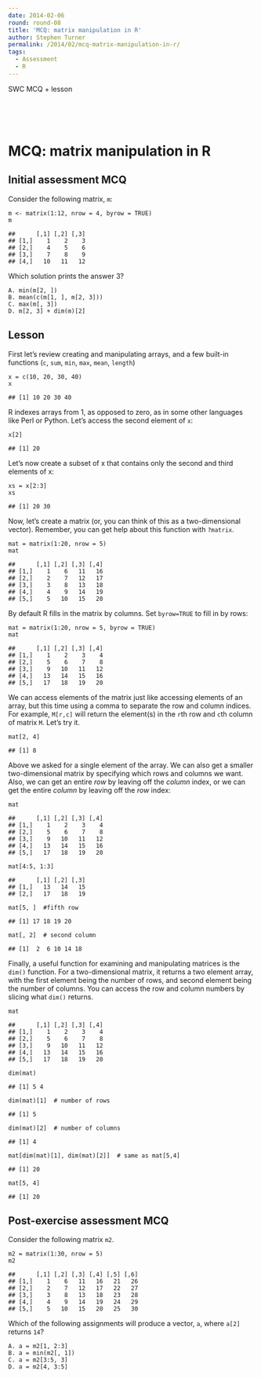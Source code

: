 ```yaml
---
date: 2014-02-06
round: round-08
title: 'MCQ: matrix manipulation in R'
author: Stephen Turner
permalink: /2014/02/mcq-matrix-manipulation-in-r/
tags:
  - Assessment
  - R
---
```

<!-- saved from url=(0014)about:internet -->

<meta http-equiv="Content-Type" content="text/html; charset=utf-8" />

  
<meta http-equiv="x-ua-compatible" content="IE=9" />


SWC MCQ + lesson

<!-- Styles for R syntax highlighter -->

<!-- R syntax highlighter -->

  


&nbsp;

&nbsp;

# MCQ: matrix manipulation in R

## Initial assessment MCQ

Consider the following matrix, `m`:

<pre><code class="r">m &lt;- matrix(1:12, nrow = 4, byrow = TRUE)
m
</code></pre>

    ##      [,1] [,2] [,3]
    ## [1,]    1    2    3
    ## [2,]    4    5    6
    ## [3,]    7    8    9
    ## [4,]   10   11   12
    

Which solution prints the answer 3?

<pre><code class="r">A. min(m[2, ])
B. mean(c(m[1, ], m[2, 3]))
C. max(m[, 3])
D. m[2, 3] + dim(m)[2]
</code></pre>

## Lesson

First let&#8217;s review creating and manipulating arrays, and a few built-in functions (`c`, `sum`, `min`, `max`, `mean`, `length`)

<pre><code class="r">x = c(10, 20, 30, 40)
x
</code></pre>

    ## [1] 10 20 30 40
    

R indexes arrays from 1, as opposed to zero, as in some other languages like Perl or Python. Let&#8217;s access the second element of `x`:

<pre><code class="r">x[2]
</code></pre>

    ## [1] 20
    

Let&#8217;s now create a subset of x that contains only the second and third elements of x:

<pre><code class="r">xs = x[2:3]
xs
</code></pre>

    ## [1] 20 30
    

Now, let&#8217;s create a matrix (or, you can think of this as a two-dimensional vector). Remember, you can get help about this function with `?matrix`.

<pre><code class="r">mat = matrix(1:20, nrow = 5)
mat
</code></pre>

    ##      [,1] [,2] [,3] [,4]
    ## [1,]    1    6   11   16
    ## [2,]    2    7   12   17
    ## [3,]    3    8   13   18
    ## [4,]    4    9   14   19
    ## [5,]    5   10   15   20
    

By default R fills in the matrix by columns. Set `byrow=TRUE` to fill in by rows:

<pre><code class="r">mat = matrix(1:20, nrow = 5, byrow = TRUE)
mat
</code></pre>

    ##      [,1] [,2] [,3] [,4]
    ## [1,]    1    2    3    4
    ## [2,]    5    6    7    8
    ## [3,]    9   10   11   12
    ## [4,]   13   14   15   16
    ## [5,]   17   18   19   20
    

We can access elements of the matrix just like accessing elements of an array, but this time using a comma to separate the row and column indices. For example, `M[r,c]` will return the element(s) in the `r`th row and `c`th column of matrix `M`. Let&#8217;s try it.

<pre><code class="r">mat[2, 4]
</code></pre>

    ## [1] 8
    

Above we asked for a single element of the array. We can also get a smaller two-dimensional matrix by specifying which rows and columns we want. Also, we can get an entire *row* by leaving off the *column* index, or we can get the entire *column* by leaving off the *row* index:

<pre><code class="r">mat
</code></pre>

    ##      [,1] [,2] [,3] [,4]
    ## [1,]    1    2    3    4
    ## [2,]    5    6    7    8
    ## [3,]    9   10   11   12
    ## [4,]   13   14   15   16
    ## [5,]   17   18   19   20
    

<pre><code class="r">mat[4:5, 1:3]
</code></pre>

    ##      [,1] [,2] [,3]
    ## [1,]   13   14   15
    ## [2,]   17   18   19
    

<pre><code class="r">mat[5, ]  #fifth row
</code></pre>

    ## [1] 17 18 19 20
    

<pre><code class="r">mat[, 2]  # second column
</code></pre>

    ## [1]  2  6 10 14 18
    

Finally, a useful function for examining and manipulating matrices is the `dim()` function. For a two-dimensional matrix, it returns a two element array, with the first element being the number of rows, and second element being the number of columns. You can access the row and column numbers by slicing what `dim()` returns.

<pre><code class="r">mat
</code></pre>

    ##      [,1] [,2] [,3] [,4]
    ## [1,]    1    2    3    4
    ## [2,]    5    6    7    8
    ## [3,]    9   10   11   12
    ## [4,]   13   14   15   16
    ## [5,]   17   18   19   20
    

<pre><code class="r">dim(mat)
</code></pre>

    ## [1] 5 4
    

<pre><code class="r">dim(mat)[1]  # number of rows
</code></pre>

    ## [1] 5
    

<pre><code class="r">dim(mat)[2]  # number of columns
</code></pre>

    ## [1] 4
    

<pre><code class="r">mat[dim(mat)[1], dim(mat)[2]]  # same as mat[5,4]
</code></pre>

    ## [1] 20
    

<pre><code class="r">mat[5, 4]
</code></pre>

    ## [1] 20
    

## Post-exercise assessment MCQ

Consider the following matrix `m2`.

<pre><code class="r">m2 = matrix(1:30, nrow = 5)
m2
</code></pre>

    ##      [,1] [,2] [,3] [,4] [,5] [,6]
    ## [1,]    1    6   11   16   21   26
    ## [2,]    2    7   12   17   22   27
    ## [3,]    3    8   13   18   23   28
    ## [4,]    4    9   14   19   24   29
    ## [5,]    5   10   15   20   25   30
    

Which of the following assignments will produce a vector, `a`, where `a[2]` returns `14`?

<pre><code class="r">A. a = m2[1, 2:3]
B. a = min(m2[, 1])
C. a = m2[3:5, 3]
D. a = m2[4, 3:5]
</code></pre>

&nbsp;

&nbsp;
